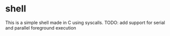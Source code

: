 # shell
This is a simple shell made in C using syscalls.
TODO: add support for serial and parallel foreground execution
